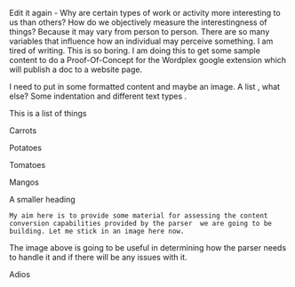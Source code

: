 Edit it again - Why are certain types of work or activity more interesting to us than others? How do we objectively measure the interestingness of things? Because it may vary from person to person.  There are so many variables that influence how an individual may perceive something. I am tired of writing. This is so boring. I am doing this to get some sample content to do a Proof-Of-Concept for the 
Wordplex
 google extension which will publish a doc to a website page.



I need to put in some formatted content and maybe an image. A list , what else? Some indentation and different text 
types
.



This is a list of things

Carrots

Potatoes

Tomatoes

Mangos



A smaller heading

	My aim here is to provide some material for assessing the content conversion capabilities provided by the parser  we are going to be building. Let me stick in an image here now.



The image above is going to be useful in determining how the parser needs to handle it and if there will be any issues with it.



Adios



